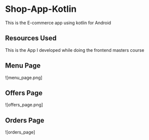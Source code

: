 # Shop-App-Kotlin
This is the E-commerce app using kotlin for Android

## Resources Used
This is the App I developed while doing the frontend masters course

## Menu Page
![menu_page.png]
## Offers Page
![offers_page.png]
## Orders Page
![orders_page]
